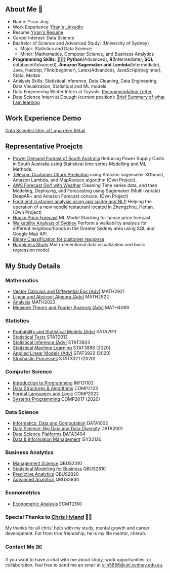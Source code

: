 ## About Me   🌱
- Name: Yiran Jing
- Work Experience [Yiran's LinkedIn](https://www.linkedin.com/in/yiranjing/)
- Resume [Yiran's Resume](../master/Resume_Yiran.pdf) 
- Career Interest: Data Science 
- Bachelor of Science and Advanced Study: (University of Sydney)
  - Major: Statistics and Data Science 
  - Minor: Mathematics, Computer Science, and Business Analytics
- **Programming Skills**: 👩🏻‍💻 **Python**(Advanced), **R**(Intermediate), **SQL** database(Advanced), **Amazon Sagemaker and Lambda**(Intermediate), Java, Hadoop, Flink(beginner), Latex(Advanced), JavaScript(beginner), Stata, Matlab
- Analysis Skills: Statistical Inference, Data Cleaning, Data Engineering, Data Visualization, Statistical and ML models
- Data Engineering Winter Intern at Taysols: [Recommendation Letter](https://www.slideshare.net/YiranJing/recommendation-letter-taysols)
- Data Science Intern at Douugh (current position): [Brief Summary of what I am learning](https://github.com/YiranJing/AboutMe/tree/master/Douugh_Experience)

## Work Experience Demo
[Data Scientist Inter at Lagardere Retail](https://github.com/YiranJing/Lagardere_CommercialAnalysis/blob/master/README.md)


## Representative Proejcts
- [Power Demand Foreast of South Australia](https://github.com/YiranJing/TimeSeriesAnalysis/blob/master/MachineLearningTimeSeries/Report.pdf) Reducing Power Supply Costs in South Australia using Statistical time series Modelling and ML Methods.
- [Telecom Customer Churn Prediction](https://github.com/YiranJing/BigDataAnalysis/tree/master/AWS_SageMaker_CustomerChurn) using Amazon sagemaker XGboost, Amazon Lambda, and MapReduce algorithm (Own Project).
- [AWS Forecast Golf with Weather](https://github.com/YiranJing/BigDataAnalysis/tree/master/AWS_Forecast_GolfwithWeather) Cleaning Time series data, and then Modeling, Deploying, and Forecasting using Sagemaker (Multi-variate) DeepAR+ and Amazon Forecast console. (Own Project)
- [Food and customer analysis using app spider and NLP](https://github.com/YiranJing/WebSpider-NLP-foodAnalysis) Helping the operation of a new noodle restaurant located in Zhengzhou, Henan. (Own Project)
- [House Price Forecast](https://github.com/YiranJing/CrossSectionalAnalysis/blob/master/HousePricesModelling/Report.pdf) ML Model Stacking for house price forecast.
- [Walkability Analysis of Sydney](https://github.com/YiranJing/BigDataApplication/blob/master/WalkabilityAnalysis/report.pdf) Perform a walkability analysis for different neighbourhoods in the Greater Sydney area using SQL and Google Map API.
- [Binary Classification for customer response](https://github.com/YiranJing/ClassificationAnalysis/blob/master/CustomerResponseClassification/Report.pdf) 
- [Happiness Study](https://github.com/YiranJing/Health_and_Happiness_Study/blob/master/report/DATA1002-Project-Stage2.pdf) Multi-dimentional data visualization and basic regression model.

## My Study Details

### Mathematics
- [Vector Calculus and Differential Eqs (Adv)](https://sydney.edu.au/courses/units-of-study/2019/math/math2921.html) MATH2921
- [Linear and Abstract Algebra (Adv)](https://sydney.edu.au/courses/units-of-study/2019/math/math2922.html) MATH2922
- [Analysis](https://sydney.edu.au/courses/units-of-study/2019/math/math2023.html) MATH2023
- [Measure Theory and Fourier Analysis (Adv)](https://sydney.edu.au/courses/units-of-study/2019/math/math3969.html) MATH4069 


### Statistics
- [Probability and Statistical Models (Adv)](https://sydney.edu.au/courses/units-of-study/2019/stat/stat2911.html) SATA2911
- [Statistical Tests](http://www.maths.usyd.edu.au/u/jchan/STAT2012.html) STAT2012
- [Statistical Inference (Adv)](https://sydney.edu.au/courses/units-of-study/2019/stat/stat3923.html) STAT3923
- [Statistical Machine Learning](https://sydney.edu.au/courses/units-of-study/2019/stat/stat3888.html) STAT3888 (2020)
- [Applied Linear Models (Adv)](https://sydney.edu.au/courses/units-of-study/2019/stat/stat3922.html) STAT3922 (2020)
- [Stochastic Processes](https://sydney.edu.au/courses/units-of-study/2019/stat/stat3021.html) STAT3021 (2020)

### Computer Science
- [Introduction to Programming](https://cusp.sydney.edu.au/students/view-unit-page/alpha/INFO1103) INFO1103
- [Data Structures & Algorithms](https://cusp.sydney.edu.au/students/view-unit-page/uos_id/289859) COMP2123
- [Formal Languages and Logic](https://cusp.sydney.edu.au/students/view-unit-page/alpha/COMP2022) COMP2022
- [Systems Programming](https://cusp.sydney.edu.au/students/view-unit-page/uos_id/289835) COMP2017 (2020)

### Data Science
- [Informatics: Data and Computation](https://cusp.sydney.edu.au/students/view-unit-page/alpha/DATA1002) DATA1002
- [Data Science: Big Data and Data Diversity](https://cusp.sydney.edu.au/students/view-unit-page/uos_id/289852) DATA2001
- [Data Science Platforms](https://cusp.sydney.edu.au/students/view-unit-page/uos_id/289912) DATA3404
- [Data & Information Management](https://cusp.sydney.edu.au/students/view-unit-page/alpha/ISYS2120) ISYS2120


### Business Analytics
- [Management Science](https://sydney.edu.au/courses/units-of-study/2018/qbus/qbus2310.html) QBUS2310
- [Statistical Modelling for Business](https://sydney.edu.au/courses/units-of-study/2018/qbus/qbus2810.html) QBUS2810
- [Predictive Analytics](https://sydney.edu.au/courses/units-of-study/2018/qbus/qbus2820.html) QBUS2820
- [Advanced Analytics](https://sydney.edu.au/courses/units-of-study/2018/qbus/qbus3830.html) QBUS3830 



### Econometrics
- [Econometric Analysis](https://sydney.edu.au/courses/units-of-study/2018/ecmt/ecmt2160.html) ECMT2160



### Special Thanks to [Chris Hyland](https://chrishyland.github.io/) 👼🏻
My thanks for all chris' help with my study, mental growth and career development. Far from true friendship, he is my life mentor, cherub.


### Contact Me ✉️
If you want to have a chat with me about study, work opportunities, or collaboration, feel free to send me an email at [yjin5856@uni.sydney.edu.au](mailto:yjin5856@uni.sydney.edu.au).

